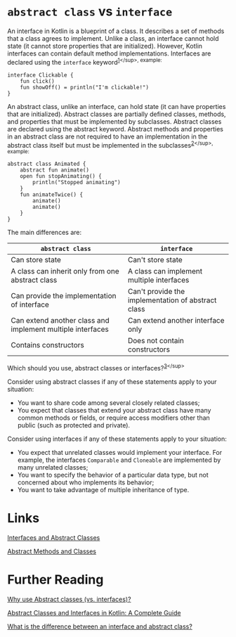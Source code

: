 # `abstract class` vs `interface`

An interface in Kotlin is a blueprint of a class. It describes a set of methods that a class agrees to implement. Unlike a class, an interface cannot hold state (it cannot store properties that are initialized). However, Kotlin interfaces can contain default method implementations. Interfaces are declared using the `interface` keyword<sup>[1](https://app.studyraid.com/en/read/2427/49034/interfaces-and-abstract-classes#:~:text=An%20interface%20in,the%20interface%20keyword.)</sup>, example: 
```
interface Clickable {
    fun click()
    fun showOff() = println("I'm clickable!")
}
```

An abstract class, unlike an interface, can hold state (it can have properties that are initialized). Abstract classes are partially defined classes, methods, and properties that must be implemented by subclasses. Abstract classes are declared using the abstract keyword. Abstract methods and properties in an abstract class are not required to have an implementation in the abstract class itself but must be implemented in the subclasses<sup>[2](https://app.studyraid.com/en/read/2427/49034/interfaces-and-abstract-classes#:~:text=An%20abstract%20class,in%20the%20subclasses.)</sup>, example:
```
abstract class Animated {
    abstract fun animate()
    open fun stopAnimating() {
        println("Stopped animating")
    }
    fun animateTwice() {
        animate()
        animate()
    }
}
```

The main differences are: 

| `abstract class`  | `interface`  |
|---|---|
| Can store state  | Can't store state |
| A class can inherit only from one abstract class | A class can implement multiple interfaces |
| Can provide the implementation of interface  | Can't provide the implementation of abstract class  |
| Can extend another class and implement multiple interfaces  | Can extend another interface only |
| Contains constructors  |  Does not contain constructors |

Which should you use, abstract classes or interfaces?<sup>[3](https://docs.oracle.com/javase/tutorial/java/IandI/abstract.html#:~:text=Which%20should%20you,inheritance%20of%20type.)</sup>

Consider using abstract classes if any of these statements apply to your situation:
- You want to share code among several closely related classes;
- You expect that classes that extend your abstract class have many common methods or fields, or require access modifiers other than public (such as protected and private).

Consider using interfaces if any of these statements apply to your situation:
- You expect that unrelated classes would implement your interface. For example, the interfaces `Comparable` and `Cloneable` are implemented by many unrelated classes;
- You want to specify the behavior of a particular data type, but not concerned about who implements its behavior;
- You want to take advantage of multiple inheritance of type.

# Links
[Interfaces and Abstract Classes](https://app.studyraid.com/en/read/2427/49034/interfaces-and-abstract-classes)

[Abstract Methods and Classes](https://docs.oracle.com/javase/tutorial/java/IandI/abstract.html)

# Further Reading
[Why use Abstract classes (vs. interfaces)?](https://stackoverflow.com/questions/45616548/why-use-abstract-classes-vs-interfaces)

[Abstract Classes and Interfaces in Kotlin: A Complete Guide](https://sagar0-0.medium.com/abstract-classes-and-interfaces-in-kotlin-a-complete-guide-8e6852cd8305)

[What is the difference between an interface and abstract class?](https://stackoverflow.com/questions/1913098/what-is-the-difference-between-an-interface-and-abstract-class)
